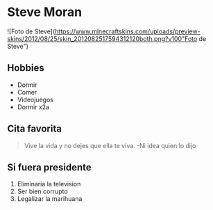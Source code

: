 # Steve Moran

![Foto de Steve](https://www.minecraftskins.com/uploads/preview-skins/2012/08/25/skin_2012082517594312120both.png?v100"Foto de Steve")

## Hobbies

* Dormir
* Comer
* Videojuegos
* Dormir x2a

## Cita favorita

> Vive la vida y no dejes que ella te viva. -Ni idea quien lo dijo

## Si fuera presidente

1. Eliminaria la television
2. Ser bien corrupto
3. Legalizar la marihuana
